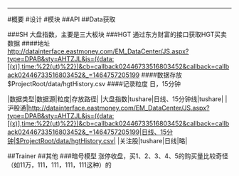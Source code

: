 ﻿***
#概要
#设计
#模块
##API
##Data获取

###SH
大盘指数，主要是三大板块
###HGT
通过东方财富的接口获取HGT买卖数据
####地址
http://datainterface.eastmoney.com/EM_DataCenter/JS.aspx?type=DPAB&sty=AHTZJL&js=({data:[(x)],time:%22(ut)%22})&cb=callback02446733516803452&callback=callback02446733516803452&_=1464757205199
####数据存放
$ProjectRoot/data/hgtHistory.csv
####记录粒度
日，15分钟



|数据类型|数据源|粒度|存放路径|
|大盘指数|tushare|日线、15分钟线|tushare|
|沪股通|http://datainterface.eastmoney.com/EM_DataCenter/JS.aspx?type=DPAB&sty=AHTZJL&js=({data:[(x)],time:%22(ut)%22})&cb=callback02446733516803452&callback=callback02446733516803452&_=1464757205199|日线、15分钟|$ProjectRoot/data/hgtHistory.csv|
|关注股|tushare|日线|略|



##Trainer
##其他
###暗号模型
涨停收盘，买1、2、3、4、5的购买量比较奇怪（如11万，111，111，111，111这种）的